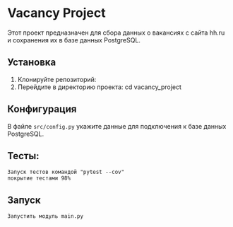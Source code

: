 # Vacancy Project

Этот проект предназначен для сбора данных о вакансиях с сайта hh.ru и сохранения их в базе данных PostgreSQL.

## Установка

1. Клонируйте репозиторий:
2. Перейдите в директорию проекта: cd vacancy_project


## Конфигурация

В файле `src/config.py` укажите данные для подключения к базе данных PostgreSQL.

## Тесты:

```
Запуск тестов командой "pytest --cov"
покрытие тестами 98%
```

## Запуск

```
Запустить модуль main.py
```
